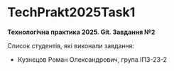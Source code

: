 # TechPrakt2025Task1
**Технологічна практика 2025. Git. Завдання №2**

Список студентів, які виконали завдання:
* Кузнєцов Роман Олександрович, група ІПЗ-23-2
